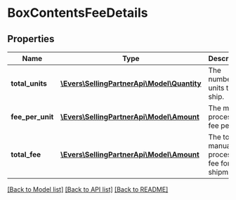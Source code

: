 # BoxContentsFeeDetails

## Properties
Name | Type | Description | Notes
------------ | ------------- | ------------- | -------------
**total_units** | [**\Evers\SellingPartnerApi\Model\Quantity**](Quantity.md) | The number of units to ship. | [optional] 
**fee_per_unit** | [**\Evers\SellingPartnerApi\Model\Amount**](Amount.md) | The manual processing fee per unit. | [optional] 
**total_fee** | [**\Evers\SellingPartnerApi\Model\Amount**](Amount.md) | The total manual processing fee for the shipment. | [optional] 

[[Back to Model list]](../README.md#documentation-for-models) [[Back to API list]](../README.md#documentation-for-api-endpoints) [[Back to README]](../README.md)


